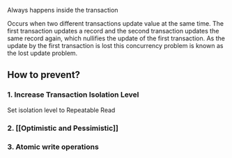 Always happens inside the transaction

Occurs when two different transactions update value at the same time. The first transaction updates a record and the second transaction updates the same record again, which nullifies the update of the first transaction. As the update by the first transaction is lost this concurrency problem is known as the lost update problem.

## How to prevent?

### 1.  Increase Transaction Isolation Level

Set isolation level to Repeatable Read
### 2. [[Optimistic and Pessimistic]]

### 3. Atomic write operations





